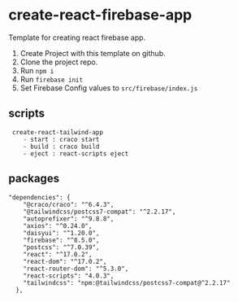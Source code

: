 # create-react-firebase-app

Template for creating react firebase app.

1. Create Project with this template on github.
2. Clone the project repo.
3. Run `npm i`
4. Run `firebase init`
5. Set Firebase Config values to `src/firebase/index.js`

## scripts

```
 create-react-tailwind-app
    - start : craco start
    - build : craco build
    - eject : react-scripts eject
```

## packages

```
"dependencies": {
    "@craco/craco": "^6.4.3",
    "@tailwindcss/postcss7-compat": "^2.2.17",
    "autoprefixer": "^9.8.8",
    "axios": "^0.24.0",
    "daisyui": "^1.20.0",
    "firebase": "^8.5.0",
    "postcss": "^7.0.39",
    "react": "^17.0.2",
    "react-dom": "^17.0.2",
    "react-router-dom": "^5.3.0",
    "react-scripts": "4.0.3",
    "tailwindcss": "npm:@tailwindcss/postcss7-compat@^2.2.17"
  },
```
